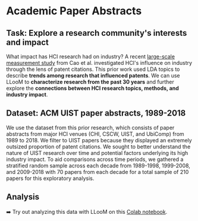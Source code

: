 # Academic Paper Abstracts

<DemoLayout curDataset="Academic Paper Abstracts" curScrollSpeed="400s" />

## Task: Explore a research community's interests and impact
What impact has HCI research had on industry? A recent [large-scale measurement study](https://dl.acm.org/doi/10.1145/3544548.3581108) from Cao et al. investigated HCI's influence on industry through the lens of patent citations. This prior work used LDA topics to describe **trends among research that influenced patents**. We can use LLooM to **characterize research from the past 30 years** and further explore the **connections between HCI research topics, methods, and industry impact**.

## Dataset: ACM UIST paper abstracts, 1989-2018
We use the dataset from this prior research, which consists of paper abstracts from major HCI venues (CHI, CSCW, UIST, and UbiComp) from 1989 to 2018. We filter to UIST papers because they displayed an extremely outsized proportion of patent citations. We sought to better understand the nature of UIST research over time and potential factors underlying its high industry impact. To aid comparisons across time periods, we gathered a stratified random sample across each decade from 1989-1998, 1999-2008, and 2009-2018 with 70 papers from each decade for a total sample of 210 papers for this exploratory analysis.

## Analysis
:arrow_right: Try out analyzing this data with LLooM on this [Colab notebook]().